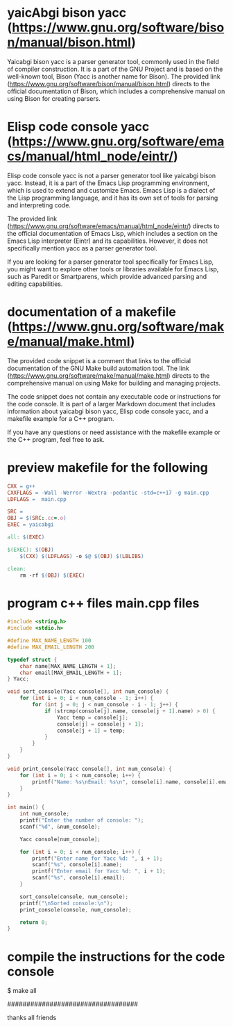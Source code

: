 # yaicAbgi bison yacc (https://www.gnu.org/software/bison/manual/bison.html)

Yaicabgi bison yacc is a parser generator tool, commonly used in the field of compiler construction. It is a part of the GNU Project and is based on the well-known tool, Bison (Yacc is another name for Bison). The provided link (https://www.gnu.org/software/bison/manual/bison.html) directs to the official documentation of Bison, which includes a comprehensive manual on using Bison for creating parsers.

# Elisp code console yacc (https://www.gnu.org/software/emacs/manual/html_node/eintr/)

Elisp code console yacc is not a parser generator tool like yaicabgi bison yacc. Instead, it is a part of the Emacs Lisp programming environment, which is used to extend and customize Emacs. Emacs Lisp is a dialect of the Lisp programming language, and it has its own set of tools for parsing and interpreting code.

The provided link (https://www.gnu.org/software/emacs/manual/html_node/eintr/) directs to the official documentation of Emacs Lisp, which includes a section on the Emacs Lisp interpreter (Eintr) and its capabilities. However, it does not specifically mention yacc as a parser generator tool.

If you are looking for a parser generator tool specifically for Emacs Lisp, you might want to explore other tools or libraries available for Emacs Lisp, such as Paredit or Smartparens, which provide advanced parsing and editing capabilities.

# documentation of a makefile (https://www.gnu.org/software/make/manual/make.html)

The provided code snippet is a comment that links to the official documentation of the GNU Make build automation tool. The link (https://www.gnu.org/software/make/manual/make.html) directs to the comprehensive manual on using Make for building and managing projects.

The code snippet does not contain any executable code or instructions for the code console. It is part of a larger Markdown document that includes information about yaicabgi bison yacc, Elisp code console yacc, and a makefile example for a C++ program.

If you have any questions or need assistance with the makefile example or the C++ program, feel free to ask.
# preview makefile for the following 
```makefile
CXX = g++
CXXFLAGS = -Wall -Werror -Wextra -pedantic -std=c++17 -g main.cpp
LDFLAGS =  main.cpp

SRC = 
OBJ = $(SRC:.cc=.o)
EXEC = yaicabgi

all: $(EXEC)

$(EXEC): $(OBJ)
	$(CXX) $(LDFLAGS) -o $@ $(OBJ) $(LBLIBS)

clean:
	rm -rf $(OBJ) $(EXEC)
```

# program c++ files main.cpp files
```c++
#include <string.h>
#include <stdio.h>

#define MAX_NAME_LENGTH 100
#define MAX_EMAIL_LENGTH 200

typedef struct {
    char name[MAX_NAME_LENGTH + 1];
    char email[MAX_EMAIL_LENGTH + 1];
} Yacc;

void sort_console(Yacc console[], int num_console) {
    for (int i = 0; i < num_console - 1; i++) {
        for (int j = 0; j < num_console - i - 1; j++) {
            if (strcmp(console[j].name, console[j + 1].name) > 0) {
                Yacc temp = console[j];
                console[j] = console[j + 1];
                console[j + 1] = temp;
            }
        }
    }
}

void print_console(Yacc console[], int num_console) {
    for (int i = 0; i < num_console; i++) {
        printf("Name: %s\nEmail: %s\n", console[i].name, console[i].email);
    }
}

int main() {
    int num_console;
    printf("Enter the number of console: ");
    scanf("%d", &num_console);

    Yacc console[num_console];

    for (int i = 0; i < num_console; i++) {
        printf("Enter name for Yacc %d: ", i + 1);
        scanf("%s", console[i].name);
        printf("Enter email for Yacc %d: ", i + 1);
        scanf("%s", console[i].email);
    }

    sort_console(console, num_console);
    printf("\nSorted console:\n");
    print_console(console, num_console);

    return 0;
}
```

# compile the instructions for the code console
$ make all

##################################

thanks all friends
